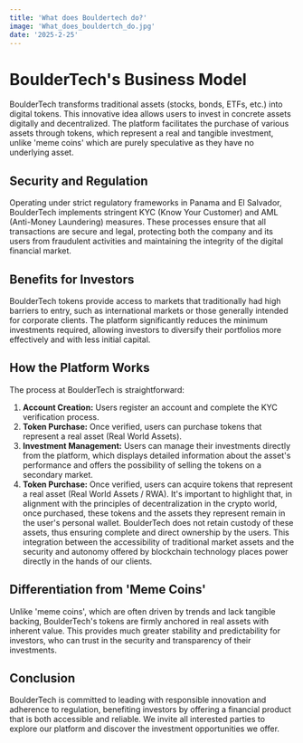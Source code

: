 ```yaml
---
title: 'What does Bouldertech do?'
image: 'What_does_bouldertch_do.jpg'
date: '2025-2-25'
---
```

# BoulderTech's Business Model

BoulderTech transforms traditional assets (stocks, bonds, ETFs, etc.) into digital tokens. This innovative idea allows users to invest in concrete assets digitally and decentralized. The platform facilitates the purchase of various assets through tokens, which represent a real and tangible investment, unlike 'meme coins' which are purely speculative as they have no underlying asset.

## Security and Regulation

Operating under strict regulatory frameworks in Panama and El Salvador, BoulderTech implements stringent KYC (Know Your Customer) and AML (Anti-Money Laundering) measures. These processes ensure that all transactions are secure and legal, protecting both the company and its users from fraudulent activities and maintaining the integrity of the digital financial market.

## Benefits for Investors

BoulderTech tokens provide access to markets that traditionally had high barriers to entry, such as international markets or those generally intended for corporate clients. The platform significantly reduces the minimum investments required, allowing investors to diversify their portfolios more effectively and with less initial capital.

## How the Platform Works

The process at BoulderTech is straightforward:

1. **Account Creation:** Users register an account and complete the KYC verification process.
2. **Token Purchase:** Once verified, users can purchase tokens that represent a real asset (Real World Assets).
3. **Investment Management:** Users can manage their investments directly from the platform, which displays detailed information about the asset's performance and offers the possibility of selling the tokens on a secondary market.
4. **Token Purchase:** Once verified, users can acquire tokens that represent a real asset (Real World Assets / RWA). It's important to highlight that, in alignment with the principles of decentralization in the crypto world, once purchased, these tokens and the assets they represent remain in the user's personal wallet. BoulderTech does not retain custody of these assets, thus ensuring complete and direct ownership by the users. This integration between the accessibility of traditional market assets and the security and autonomy offered by blockchain technology places power directly in the hands of our clients.

## Differentiation from 'Meme Coins'

Unlike 'meme coins', which are often driven by trends and lack tangible backing, BoulderTech's tokens are firmly anchored in real assets with inherent value. This provides much greater stability and predictability for investors, who can trust in the security and transparency of their investments.

## Conclusion

BoulderTech is committed to leading with responsible innovation and adherence to regulation, benefiting investors by offering a financial product that is both accessible and reliable. We invite all interested parties to explore our platform and discover the investment opportunities we offer.
